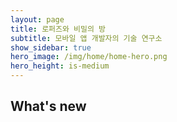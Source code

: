 ```yaml
---
layout: page
title: 로퍼즈와 비밀의 방
subtitle: 모바일 앱 개발자의 기술 연구소
show_sidebar: true
hero_image: /img/home/home-hero.png
hero_height: is-medium
---
```


## What's new

